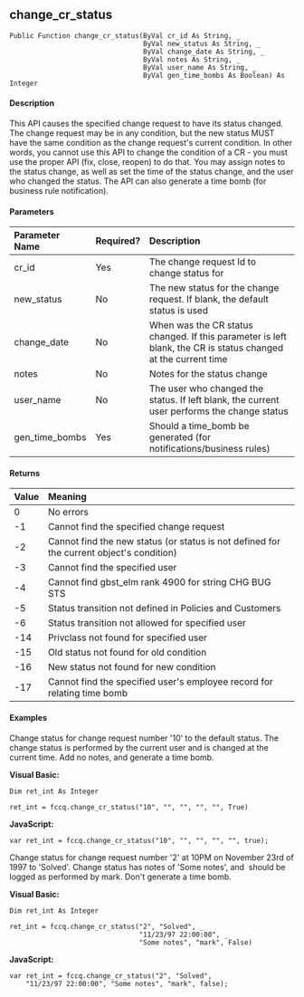 change_cr_status
------------------

```
Public Function change_cr_status(ByVal cr_id As String, _
                                 ByVal new_status As String, _
                                 ByVal change_date As String, _
                                 ByVal notes As String, _
                                 ByVal user_name As String, _
                                 ByVal gen_time_bombs As Boolean) As Integer
```

#### Description

This API causes the specified change request to have its status changed. The change request may be in any condition, but the new status MUST have the same condition as the change request's current condition. In other words, you cannot use this API to change the condition of a CR - you must use the proper API (fix, close, reopen) to do that. You may assign notes to the status change, as well as set the time of the status change, and the user who changed the status. The API can also generate a time bomb (for business rule notification).

#### Parameters

| Parameter Name | Required? | Description |
|:--- |:--- |:--- |
| cr_id | Yes | The change request Id to change status for |
| new_status | No | The new status for the change request. If blank, the default status is used |
| change_date | No | When was the CR status changed. If this parameter is left blank, the CR is status changed at the current time |
| notes | No | Notes for the status change |
| user_name | No | The user who changed the status. If left blank, the current user performs the change status |
| gen_time_bombs | Yes | Should a time_bomb be generated (for notifications/business rules) |

#### Returns

| Value | Meaning |
|:--- |:--- |
| 0 | No errors |
| -1 | Cannot find the specified change request |
| -2 | Cannot find the new status (or status is not defined for the current object's condition) |
| -3 | Cannot find the specified user |
| -4 | Cannot find gbst_elm rank 4900 for string CHG BUG STS |
| -5 | Status transition not defined in Policies and Customers |
| -6 | Status transition not allowed for specified user |
| -14 | Privclass not found for specified user |
| -15 | Old status not found for old condition |
| -16 | New status not found for new condition |
| -17 | Cannot find the specified user's employee record for relating time bomb |

#### Examples

Change status for change request number '10' to the default status. The change status is performed by the current user and is changed at the current time. Add no notes, and generate a time bomb.

**Visual Basic:**
```
Dim ret_int As Integer

ret_int = fccq.change_cr_status("10", "", "", "", "", True)
```

**JavaScript:**
```
var ret_int = fccq.change_cr_status("10", "", "", "", "", true);
```

Change status for change request number '2' at 10PM on November 23rd of 1997 to 'Solved'. Change status has notes of 'Some notes', and  should be logged as performed by mark. Don't generate a time bomb.

**Visual Basic:**
```
Dim ret_int As Integer

ret_int = fccq.change_cr_status("2", "Solved", _
                                "11/23/97 22:00:00", _
                                "Some notes", "mark", False)
```

**JavaScript:**
```
var ret_int = fccq.change_cr_status("2", "Solved",
   	"11/23/97 22:00:00", "Some notes", "mark", false);
```
